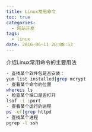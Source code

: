 ```yaml
---
title: Linux常用命令
toc: true
categories:
  - 网站开发
tags:
  - linux
date: 2016-06-11 20:08:53
---
```

介绍Linux常用命令的主要用法
<!-- more -->
``` bash
- 查找某个软件包是否安装：
yum list installed|grep mcrypt
- 查看某个命令的位置
whereis ls
- 检查某个端口是否打开
lsof -i :port
- 查看某个运行的进程
ps -ef|grep httpd
- 查找某个进程
pgrep -l ssh

```
